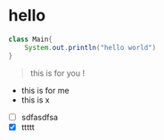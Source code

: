 # hello

```java
class Main{
    System.out.println("hello world")
}

```

> this is for you !

- this is for me
- this is x

- [ ] sdfasdfsa
- [x] ttttt